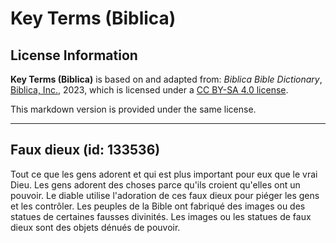 # Key Terms (Biblica)

## License Information

**Key Terms (Biblica)** is based on and adapted from: _Biblica Bible Dictionary_, [Biblica, Inc.](https://www.biblica.com/), 2023, which is licensed under a [CC BY-SA 4.0 license](https://creativecommons.org/licenses/by-sa/4.0/legalcode.en).

This markdown version is provided under the same license.



--------------------------------

## Faux dieux (id: 133536)

Tout ce que les gens adorent et qui est plus important pour eux que le vrai Dieu. Les gens adorent des choses parce qu'ils croient qu'elles ont un pouvoir. Le diable utilise l'adoration de ces faux dieux pour piéger les gens et les contrôler. Les peuples de la Bible ont fabriqué des images ou des statues de certaines fausses divinités. Les images ou les statues de faux dieux sont des objets dénués de pouvoir.


